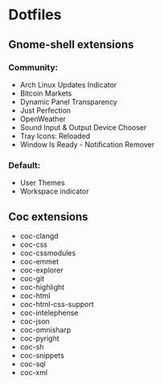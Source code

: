 # Dotfiles
## Gnome-shell extensions

### Community:
- Arch Linux Updates Indicator
- Bitcoin Markets
- Dynamic Panel Transparency
- Just Perfection
- OpenWeather
- Sound Input & Output Device Chooser
- Tray Icons: Reloaded
- Window Is Ready - Notification Remover

### Default:
- User Themes
- Workspace indicator

## Coc extensions
- coc-clangd
- coc-css
- coc-cssmodules
- coc-emmet
- coc-explorer
- coc-git
- coc-highlight
- coc-html
- coc-html-css-support
- coc-intelephense
- coc-json
- coc-omnisharp
- coc-pyright
- coc-sh
- coc-snippets
- coc-sql
- coc-xml
